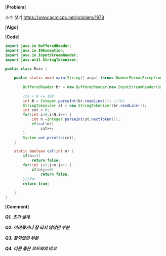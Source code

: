
[**Problem**]

소수 찾기 https://www.acmicpc.net/problem/1978

[**Algo**]


[**Code**]

```java
import java.io.BufferedReader;
import java.io.IOException;
import java.io.InputStreamReader;
import java.util.StringTokenizer;

public class Main {
	
	public static void main(String[] args) throws NumberFormatException, IOException {
		
		BufferedReader br = new BufferedReader(new InputStreamReader(System.in));
		
		//0 < N <= 100
		int N = Integer.parseInt(br.readLine()); //개수
		StringTokenizer st = new StringTokenizer(br.readLine());
 		int cnt = 0;
		for(int i=0;i<N;i++) {
			int n =Integer.parseInt(st.nextToken());
			if(cal(n)) 
				cnt++;
		}
		System.out.println(cnt);
	}

	static boolean cal(int n) {
		if(n==1)
			return false;
		for(int j=2;j<n;j++) {
			if(n%j==0)
				return false;
		}//for
		return true;
		
	}
}

```
[**Comment**]

***Q1. 초기 설계***


***Q2. 어려웠거나 잘 되지 않았던 부분***

***Q3. 잘되었던 부분***

***Q4. 다른 좋은 코드와의 비교***
